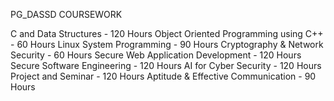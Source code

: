 PG_DASSD COURSEWORK

C and Data Structures                    - 120 Hours
Object Oriented Programming using C++    - 60 Hours
Linux System Programming                 - 90 Hours
Cryptography & Network Security          - 60 Hours
Secure Web Application Development       - 120 Hours
Secure Software Engineering              - 120 Hours
AI for Cyber Security                    - 120 Hours
Project and Seminar                      - 120 Hours
Aptitude & Effective Communication       - 90 Hours
